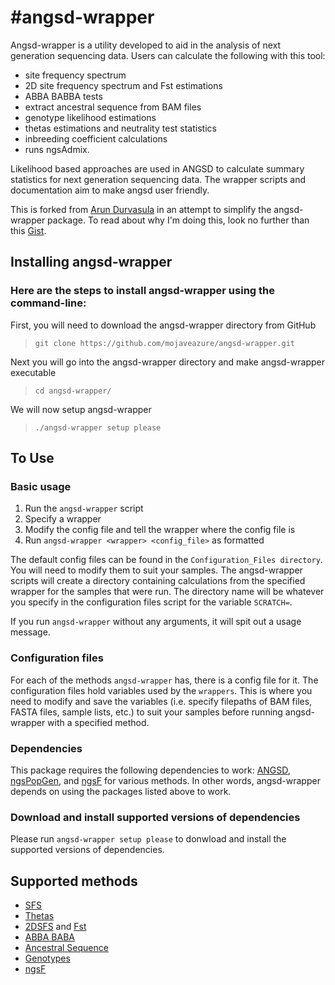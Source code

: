 #angsd-wrapper
=============


Angsd-wrapper is a utility developed to aid in the analysis of next generation sequencing data. Users can calculate the following with this tool: 
- site frequency spectrum
- 2D site frequency spectrum and Fst estimations
- ABBA BABBA tests
- extract ancestral sequence from BAM files
- genotype likelihood estimations
- thetas estimations and neutrality test statistics
- inbreeding coefficient calculations
- runs ngsAdmix.  

Likelihood based approaches are used in ANGSD to calculate summary statistics for next generation sequencing data. The wrapper scripts and documentation aim to make angsd user friendly.

This is forked from [Arun Durvasula](https://github.com/arundurvasula/angsd-wrapper) in an attempt to simplify the angsd-wrapper package. To read about why I'm doing this, look no further than this [Gist](https://gist.github.com/mojaveazure/ce8c41440805be16c09c).

## Installing angsd-wrapper
### Here are the steps to install angsd-wrapper using the command-line:
First, you will need to download the angsd-wrapper directory from GitHub

> `git clone https://github.com/mojaveazure/angsd-wrapper.git`

Next you will go into the angsd-wrapper directory and make angsd-wrapper executable

> `cd angsd-wrapper/`

We will now setup angsd-wrapper

> `./angsd-wrapper setup please`

## To Use

### Basic usage
1. Run the `angsd-wrapper` script
2. Specify a wrapper
3. Modify the config file and tell the wrapper where the config file is
4. Run `angsd-wrapper <wrapper> <config_file>` as formatted

The default config files can be found in the `Configuration_Files directory`. You will need to modify them to suit your samples. The angsd-wrapper scripts will create a directory containing calculations from the specified wrapper for the samples that were run. The directory name will be whatever you specify in the configuration files script for the variable `SCRATCH=`.

If you run `angsd-wrapper` without any arguments, it will spit out a usage message.

### Configuration files

For each of the methods `angsd-wrapper` has, there is a config file for it. The configuration files hold variables used by the `wrappers`. This is where you need to modify and save the variables (i.e. specify filepaths of BAM files, FASTA files, sample lists, etc.) to suit your samples before running angsd-wrapper with a specified method.

### Dependencies
This package requires the following dependencies to work: [ANGSD](https://github.com/angsd/angsd), [ngsPopGen](https://github.com/mfumagalli/ngsPopGen), and [ngsF](https://github.com/fgvieira/ngsF) for various methods. In other words, angsd-wrapper depends on using the packages listed above to work. 

### Download and install supported versions of dependencies
Please run `angsd-wrapper setup please` to donwload and install the supported versions of dependencies. 

## Supported methods

- [SFS](https://github.com/arundurvasula/angsd-wrapper/wiki/Site-Frequency-Spectrum)
- [Thetas](https://github.com/arundurvasula/angsd-wrapper/wiki/Thetas)
- [2DSFS](https://github.com/arundurvasula/angsd-wrapper/wiki/2D-Site-Frequency-Spectrum) and [Fst](https://github.com/arundurvasula/angsd-wrapper/wiki/ngsTools-FST)
- [ABBA BABA](https://github.com/arundurvasula/angsd-wrapper/wiki/ABBA-BABA)
- [Ancestral Sequence](https://github.com/mojaveazure/angsd-wrapper/blob/master/Wrappers/Ancestral_Sequence.sh)
- [Genotypes](https://github.com/mojaveazure/angsd-wrapper/blob/master/Wrappers/Genotypes.sh)
- [ngsF](https://github.com/fgvieira/ngsF)

